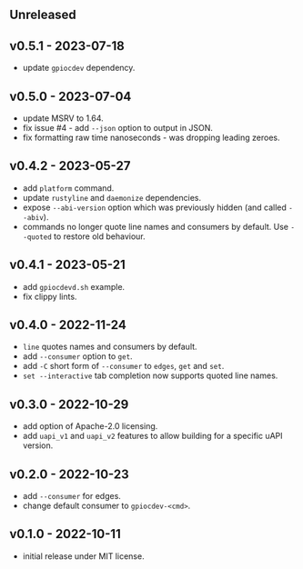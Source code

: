 <a name="unreleased"></a>
## Unreleased

<a name="v0.5.1"></a>
## v0.5.1 - 2023-07-18

 - update `gpiocdev` dependency.

<a name="v0.5.0"></a>
## v0.5.0 - 2023-07-04

 - update MSRV to 1.64.
 - fix issue #4 - add `--json` option to output in JSON.
 - fix formatting raw time nanoseconds - was dropping leading zeroes.


<a name="v0.4.2"></a>
## v0.4.2 - 2023-05-27

 - add `platform` command.
 - update `rustyline` and `daemonize` dependencies.
 - expose `--abi-version` option which was previously hidden (and called `--abiv`).
 - commands no longer quote line names and consumers by default.  Use `--quoted` to restore old behaviour.

<a name="v0.4.1"></a>
## v0.4.1 - 2023-05-21

 - add `gpiocdevd.sh` example.
 - fix clippy lints.

<a name="v0.4.0"></a>
## v0.4.0 - 2022-11-24

 - `line` quotes names and consumers by default.
 - add `--consumer` option to `get`.
 - add `-C` short form of `--consumer` to `edges`, `get` and `set`.
 - `set --interactive` tab completion now supports quoted line names.

<a name="v0.3.0"></a>
## v0.3.0 - 2022-10-29

 - add option of Apache-2.0 licensing.
 - add `uapi_v1` and `uapi_v2` features to allow building for a specific uAPI version.

<a name="v0.2.0"></a>
## v0.2.0 - 2022-10-23

 - add `--consumer` for edges.
 - change default consumer to `gpiocdev-<cmd>`.

<a name="v0.1.0"></a>
## v0.1.0 - 2022-10-11

 - initial release under MIT license.
